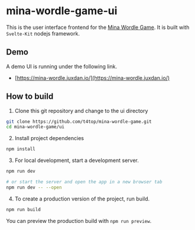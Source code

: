 # mina-wordle-game-ui

This is the user interface frontend for the [Mina Wordle Game](../README.md). It is built with `Svelte-Kit` nodejs framework.

## Demo

A demo UI is running under the following link.

- [https://mina-wordle.juxdan.io/](https://mina-wordle.juxdan.io/)

## How to build

1. Clone this git repository and change to the ui directory

```bash
git clone https://github.com/t4top/mina-wordle-game.git
cd mina-wordle-game/ui
```

2. Install project dependencies

```bash
npm install
```

3. For local development, start a development server.

```bash
npm run dev

# or start the server and open the app in a new browser tab
npm run dev -- --open
```

4. To create a production version of the project, run build.

```bash
npm run build
```

You can preview the production build with `npm run preview`.
